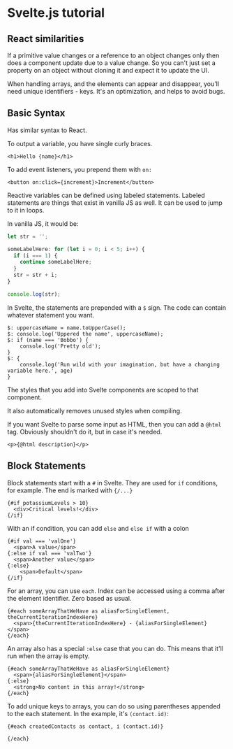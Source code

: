 # Svelte.js tutorial

## React similarities
If a primitive value changes or a reference to an object changes only then does a component update due to a value change. So you can't just set a property on an object without cloning it and expect it to update the UI.

When handling arrays, and the elements can appear and disappear, you'll need unique identifiers - keys. It's an optimization, and helps to avoid bugs.

## Basic Syntax
Has similar syntax to React.

To output a variable, you have single curly braces.
```svelte
<h1>Hello {name}</h1>
```

To add event listeners, you prepend them with `on:`
```svelte
<button on:click={increment}>Increment</button>
```

Reactive variables can be defined using labeled statements.
Labeled statements are things that exist in vanilla JS as well. 
It can be used to jump to it in loops.

In vanilla JS, it would be:
```js
let str = '';

someLabelHere: for (let i = 0; i < 5; i++) {
  if (i === 1) {
    continue someLabelHere;
  }
  str = str + i;
}

console.log(str);
```

In Svelte, the statements are prepended with a `$` sign.
The code can contain whatever statement you want.
```svelte
$: uppercaseName = name.toUpperCase();
$: console.log('Uppered the name', uppercaseName);
$: if (name === 'Bobbo') {
    console.log('Pretty old');
}
$: {
    console.log('Run wild with your imagination, but have a changing variable here.', age)
}
```

The styles that you add into Svelte components are scoped to that component.

It also automatically removes unused styles when compiling.

If you want Svelte to parse some input as HTML, then you can add a `@html` tag.
Obviously shouldn't do it, but in case it's needed.
```svelte
<p>{@html description}</p>
```

## Block Statements

Block statements start with a `#` in Svelte. They are used for `if` conditions, for example. The end is marked with `{/...}`
```svelte
{#if potassiumLevels > 10}
  <div>Critical levels!</div>
{/if}
```

With an if condition, you can add `else` and `else if` with a colon
```svelte
{#if val === 'valOne'}
  <span>A value</span>
{:else if val === 'valTwo'}
  <span>Another value</span>
{:else}
    <span>Default</span>
{/if}
```

For an array, you can use `each`. Index can be accessed using a comma after the element identifier.
Zero based as usual.
```svelte
{#each someArrayThatWeHave as aliasForSingleElement, theCurrentIterationIndexHere}
  <span>{theCurrentIterationIndexHere} - {aliasForSingleElement}</span>
{/each}
```

An array also has a special `:else` case that you can do.
This means that it'll run when the array is empty.
```svelte
{#each someArrayThatWeHave as aliasForSingleElement}
  <span>{aliasForSingleElement}</span>
{:else}
  <strong>No content in this array!</strong>
{/each}
```

To add unique keys to arrays, you can do so using parentheses appended to the each statement. In the example, it's `(contact.id)`:
```svelte
{#each createdContacts as contact, i (contact.id)}

{/each}
```